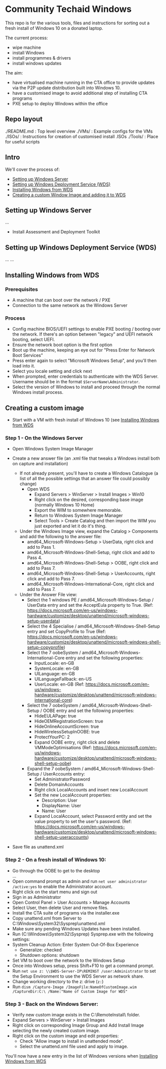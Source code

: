 # Community Techaid Windows

This repo is for the various tools, files and instructions for sorting out a fresh install of Windows 10 on a donated laptop.

The current process:
- wipe machine
- install Windows
- install programmes & drivers
- install windows updates

The aim:
- have virtualised machine running in the CTA office to provide updates via the P2P update distribution built into Windows 10.
- have a customised image to avoid additional step of installing CTA programs
- PXE setup to deploy Windows within the office

## Repo layout

./README.md	: Top level overview
./VMs/		: Example configs for the VMs
./ISOs/ 	: Instructions for creation of customised install .ISOs
./Tools/	: Place for useful scripts

## Intro

We'll cover the process of:
- [Setting up Windows Server](#setting-up-windows-server)
- [Setting up Windows Deployment Service (WDS)](#setting-up-windows-deployment-service-(wds))
- [Installing Windows from WDS](#installing-windows-from-wds)
- [Creating a custom Window Image and adding it to WDS](#creating-a-custom-image)

## Setting up Windows Server

...
- Install Assessment and Deployment Toolkit

## Setting up Windows Deployment Service (WDS)

...
...

## Installing Windows from WDS

### Prerequisites

- A machine that can boot over the network / PXE
- Connection to the same network as the Windows Server

### Process

- Config machine BIOS/UEFI settings to enable PXE booting / booting over the network. If there's an option between "legacy" and UEFI network booting, select UEFI.
- Ensure the network boot option is the first option
- Boot up the machine, keeping an eye out for "Press Enter for Network Boot Services"
- Press enter again to select "Microsoft Windows Setup", and you'll then load into it.
- Select you locale setting and click next
- When prompted, enter credentials to authenticate with the WDS Server. Username should be in the format `$ServerName\Administrator`.
- Select the version of Windows to install and proceed through the normal Windows install process.

## Creating a custom image

- Start with a VM with fresh install of Windows 10 (see [Installing Windows from WDS](#installing-windows-from-wds)

### Step 1 - On the Windows Server

- Open Windows System Image Manager
- Create a new answer file (an .xml file that tweaks a Windows install both on capture and installation)
    - If not already present, you'll have to create a Windows Catalogue (a list of all the possible settings that an answer file could possibly change)
	    - Open WDS
            - Expand Servers > WinServer > Install Images > Win10
            - Right click on the desired, corresponding base image (normally Windows 10 Home)
            - Export the WIM to somewhere memorable.
            - Return to Windows System Image Manager
            - Select Tools > Create Catalog and then import the WIM you just exported and let it do it's thing.
    - Under the Windows Image view, expand the Catalog > Components and add the following to the answer file:
        - amd64_Microsoft-Windows-Setup > UserData, right click and add to Pass 1.
        - amd64_Microsoft-Windows-Shell-Setup, right click and add to Pass 4.
        - amd64_Microsoft-Windows-Shell-Setup > OOBE, right click and add to Pass 7.
        - amd64_Microsoft-Windows-Shell-Setup > UserAccounts, right click and add to Pass 7.
        - amd64_Microsoft-Windows-International-Core, right click and add to Pass 7.
    - Under the Answer File view:
        - Select the 1 windows PE / amd64_Microsoft-Windows-Setup / UserData entry and set the AcceptEula property to True. 
          (Ref: https://docs.microsoft.com/en-us/windows-hardware/customize/desktop/unattend/microsoft-windows-setup-userdata)
        - Select the 4 Specialise / amd64_Microsoft-Windows-Shell-Setup entry and set CopyProfile to True 
          (Ref: https://docs.microsoft.com/en-us/windows-hardware/customize/desktop/unattend/microsoft-windows-shell-setup-copyprofile)
        - Select the 7 oobeSystem / amd64_Microsoft-Windows-International-Core entry and set the following properties:
            - InputLocale: en-GB
            - SystemLocale: en-GB
            - UILanguage: en-GB
            - UILanguageFallback: en-US
            - UserLocale: en-GB
              (Ref: https://docs.microsoft.com/en-us/windows-hardware/customize/desktop/unattend/microsoft-windows-international-core)
    	- Select the 7 oobeSystem / amd64_Microsoft-Windows-Shell-Setup / OOBE entry and set the following properties:
            - HideEULAPage: true
            - HideOEMRegistrationScreen: true
            - HideOnlineAccountScreen: true
            - HideWirelessSetupInOOBE: true
            - ProtectYourPC: 2
            - Expand OOBE entry, right click and delete VMModeOptimisations
              (Ref: https://docs.microsoft.com/en-us/windows-hardware/customize/desktop/unattend/microsoft-windows-shell-setup-oobe)
        - Expand the 7 oobeSystem / amd64_Microsoft-Windows-Shell-Setup / UserAccounts entry:
            - Set AdministratorPassword
            - Delete DomainAccounts
            - Right click LocalAccounts and insert new LocalAccount
            - Set the new LocalAccount properties:
                - Description: User
                - DisplayName: User
                - Name: User
            - Expand LocalAccount, select Password entity and set the value property to set the user's password.
              (Ref: https://docs.microsoft.com/en-us/windows-hardware/customize/desktop/unattend/microsoft-windows-shell-setup-useraccounts)

- Save file as unattend.xml

### Step 2 - On a fresh install of Windows 10:

- Go through the OOBE to get to the desktop  
...
- Open command prompt as admin and run `net user administrator /active:yes` to enable the Administrator account.
- Right click on the start menu and sign out
- Sign in as Administrator
- Open Control Panel > User Accounts > Manage Accounts
- Select User, then delete User and remove files.
- Install the CTA suite of programs via the installer.exe
- Copy unattend.xml from Server to C:\Windows\System32\Sysprep\unattend.xml
- Make sure any pending Windows Updates have been installed.
- Run (C:\Windows\System32\Sysprep\) Sysprep.exe with the following settings:
- System Cleanup Action: Enter System Out-Of-Box Experience
    - Generalize: checked
    - Shutdown options: shutdown
- Set VM to boot over the network to the Windows Setup 
- Once into Windows setup, press Shift+F10 to get a command prompt.
- Run `net use z: \\$WDS-Server-IP\REMINST /user:Administrator` to set the Setup Environment to use the WDS Server as network share.
- Change working directory to the z: drive (`z:`)
- Run `dism /Capture-Image /ImageFile:NameOfCustomImage.wim /CaptureDir:C:\ /Name:"Name of Custom Image for WDS"`

### Step 3 - Back on the Windows Server:

- Verify new custom image exists in the C:\RemoteInstall\ folder.
- Expand Servers > WinServer > Install Images
- Right click on corresponding Image Group and Add Install Image selecting the newly created custom image.
- Right click on the custom image and edit properties:
    - Check "Allow image to install in unattended mode".
    - Select the unattend.xml file used and apply to image.

You'll now have a new entry in the list of Windows versions when [Installing Windows from WDS](#installing-windows-from-wds)
